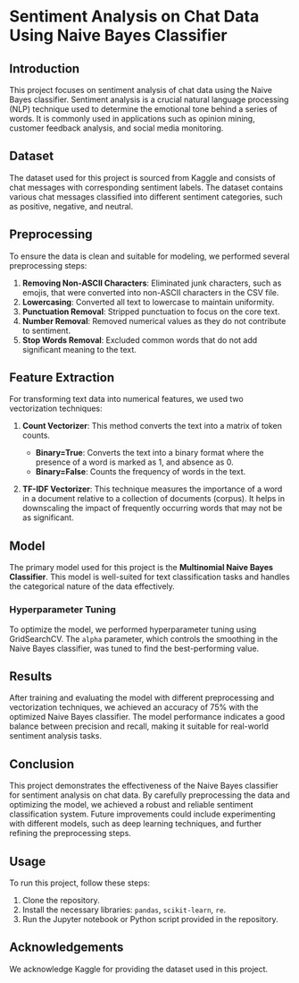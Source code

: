 # Sentiment Analysis on Chat Data Using Naive Bayes Classifier

## Introduction

This project focuses on sentiment analysis of chat data using the Naive Bayes classifier. Sentiment analysis is a crucial natural language processing (NLP) technique used to determine the emotional tone behind a series of words. It is commonly used in applications such as opinion mining, customer feedback analysis, and social media monitoring.

## Dataset

The dataset used for this project is sourced from Kaggle and consists of chat messages with corresponding sentiment labels. The dataset contains various chat messages classified into different sentiment categories, such as positive, negative, and neutral.

## Preprocessing

To ensure the data is clean and suitable for modeling, we performed several preprocessing steps:
1. **Removing Non-ASCII Characters**: Eliminated junk characters, such as emojis, that were converted into non-ASCII characters in the CSV file.
2. **Lowercasing**: Converted all text to lowercase to maintain uniformity.
3. **Punctuation Removal**: Stripped punctuation to focus on the core text.
4. **Number Removal**: Removed numerical values as they do not contribute to sentiment.
5. **Stop Words Removal**: Excluded common words that do not add significant meaning to the text.

## Feature Extraction

For transforming text data into numerical features, we used two vectorization techniques:
1. **Count Vectorizer**: This method converts the text into a matrix of token counts.
   - **Binary=True**: Converts the text into a binary format where the presence of a word is marked as 1, and absence as 0.
   - **Binary=False**: Counts the frequency of words in the text.

2. **TF-IDF Vectorizer**: This technique measures the importance of a word in a document relative to a collection of documents (corpus). It helps in downscaling the impact of frequently occurring words that may not be as significant.

## Model

The primary model used for this project is the **Multinomial Naive Bayes Classifier**. This model is well-suited for text classification tasks and handles the categorical nature of the data effectively.

### Hyperparameter Tuning

To optimize the model, we performed hyperparameter tuning using GridSearchCV. The `alpha` parameter, which controls the smoothing in the Naive Bayes classifier, was tuned to find the best-performing value.

## Results

After training and evaluating the model with different preprocessing and vectorization techniques, we achieved an accuracy of 75% with the optimized Naive Bayes classifier. The model performance indicates a good balance between precision and recall, making it suitable for real-world sentiment analysis tasks.

## Conclusion

This project demonstrates the effectiveness of the Naive Bayes classifier for sentiment analysis on chat data. By carefully preprocessing the data and optimizing the model, we achieved a robust and reliable sentiment classification system. Future improvements could include experimenting with different models, such as deep learning techniques, and further refining the preprocessing steps.

## Usage

To run this project, follow these steps:
1. Clone the repository.
2. Install the necessary libraries: `pandas`, `scikit-learn`, `re`.
3. Run the Jupyter notebook or Python script provided in the repository.

## Acknowledgements

We acknowledge Kaggle for providing the dataset used in this project.
